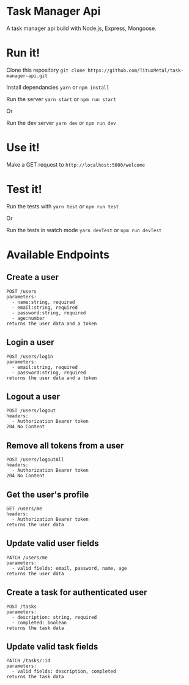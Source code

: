 # Task Manager Api

A task manager api build with Node.js, Express, Mongoose.

# Run it!

Clone this repository `git clone https://github.com/TituxMetal/task-manager-api.git`

Install dependancies `yarn` or `npm install`

Run the server `yarn start` or `npm run start`

Or

Run the dev server `yarn dev` or `npm run dev`

# Use it!

Make a GET request to `http://localhost:5000/welcome`

# Test it!

Run the tests with `yarn test` or `npm run test`

Or

Run the tests in watch mode `yarn devTest` or `npm run devTest`

# Available Endpoints

## Create a user

    POST /users
    parameters:
      - name:string, required
      - email:string, required
      - password:string, required
      - age:number
    returns the user data and a token

## Login a user

    POST /users/login
    parameters:
      - email:string, required
      - password:string, required
    returns the user data and a token

## Logout a user

    POST /users/logout
    headers:
      - Authorization Bearer token
    204 No Content

## Remove all tokens from a user

    POST /users/logoutAll
    headers:
      - Authorization Bearer token
    204 No Content

## Get the user's profile

    GET /users/me
    headers:
      - Authorization Bearer token
    returns the user data

## Update valid user fields

    PATCH /users/me
    parameters:
      - valid fields: email, password, name, age
    returns the user data

## Create a task for authenticated user

    POST /tasks
    parameters:
      - description: string, required
      - completed: boolean
    returns the task data

## Update valid task fields

    PATCH /tasks/:id
    parameters:
      - valid fields: description, completed
    returns the task data

